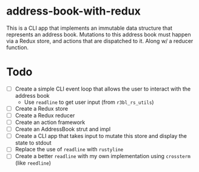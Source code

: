 # address-book-with-redux

This is a CLI app that implements an immutable data structure that represents an address book.
Mutations to this address book must happen via a Redux store, and actions that are dispatched to it.
Along w/ a reducer function.

# Todo

- [ ] Create a simple CLI event loop that allows the user to interact with the address book
  - Use `readline` to get user input (from `r3bl_rs_utils`)
- [ ] Create a Redux store
- [ ] Create a Redux reducer
- [ ] Create an action framework
- [ ] Create an AddressBook strut and impl
- [ ] Create a CLI app that takes input to mutate this store and display the state to stdout
- [ ] Replace the use of `readline` with `rustyline`
- [ ] Create a better `readline` with my own implementation using `crossterm` (like `reedline`)
